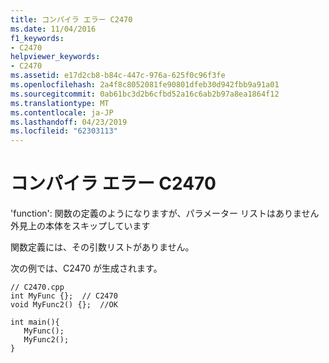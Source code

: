 ```yaml
---
title: コンパイラ エラー C2470
ms.date: 11/04/2016
f1_keywords:
- C2470
helpviewer_keywords:
- C2470
ms.assetid: e17d2cb8-b84c-447c-976a-625f0c96f3fe
ms.openlocfilehash: 2a4f8c8052081fe90801dfeb30d942fbb9a91a01
ms.sourcegitcommit: 0ab61bc3d2b6cfbd52a16c6ab2b97a8ea1864f12
ms.translationtype: MT
ms.contentlocale: ja-JP
ms.lasthandoff: 04/23/2019
ms.locfileid: "62303113"
---
```

# <a name="compiler-error-c2470"></a>コンパイラ エラー C2470

'function': 関数の定義のようになりますが、パラメーター リストはありません外見上の本体をスキップしています

関数定義には、その引数リストがありません。

次の例では、C2470 が生成されます。

```
// C2470.cpp
int MyFunc {};  // C2470
void MyFunc2() {};  //OK

int main(){
   MyFunc();
   MyFunc2();
}
```